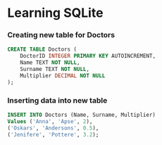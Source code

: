 # Learning SQLite

### Creating new table for Doctors

```SQL
CREATE TABLE Doctors (
	DoctorID INTEGER PRIMARY KEY AUTOINCREMENT,
  	Name TEXT NOT NULL,
  	Surname TEXT NOT NULL,
  	Multiplier DECIMAL NOT NULL
);
```
### Inserting data into new table

```SQL
INSERT INTO Doctors (Name, Surname, Multiplier)
Values ('Anna', 'Apse', 2),
('Oskars', 'Andersons', 0.5),
('Jenifere', 'Pottere', 3.2);
```
